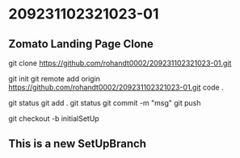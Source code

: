 # 209231102321023-01
## Zomato Landing Page Clone

<!-- downloading the repo or project from the git -->
git clone https://github.com/rohandt0002/209231102321023-01.git

<!-- offline editors (its only for 1st tym)-->
git init
git remote add origin https://github.com/rohandt0002/209231102321023-01.git
code .

<!-- offline n online editors -->
git status
git add .
git status
git commit -m "msg"
git push

<!-- to create a branch -->
git checkout -b initialSetUp



## This is a new SetUpBranch
